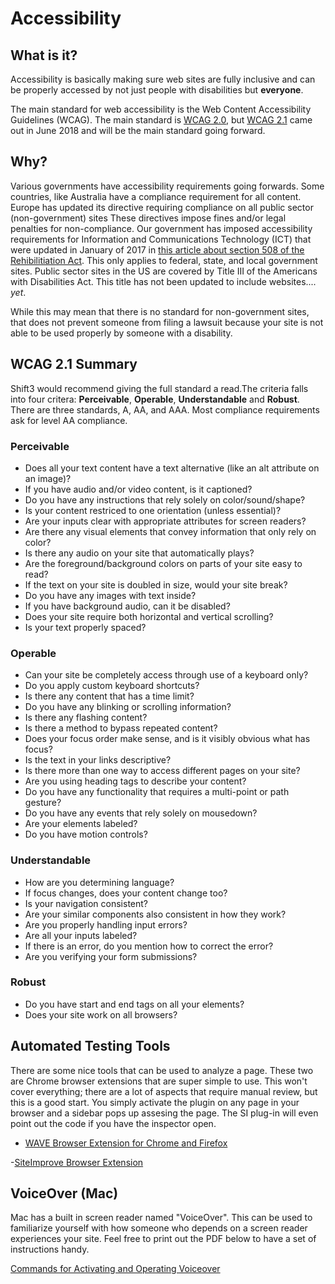 # Accessibility

## What is it?

Accessibility is basically making sure web sites are fully inclusive and can be properly accessed by not just people with disabilities but **everyone**.

The main standard for web accessibility is the Web Content Accessibility Guidelines (WCAG). The main standard is [WCAG 2.0](https://www.w3.org/TR/WCAG20/), but [WCAG 2.1](https://www.w3.org/TR/WCAG21/) came out in June 2018 and will be the main standard going forward.

## Why?

Various governments have accessibility requirements going forwards. Some countries, like Australia have a compliance requirement for all content. Europe has updated its directive requiring compliance on all public sector (non-government) sites These directives impose fines and/or legal penalties for non-compliance. Our government has imposed accessibility requirements for Information and Communications Technology (ICT) that were updated in January of 2017 in [this article about section 508 of the Rehibilitiation Act](https://www.access-board.gov/guidelines-and-standards/communications-and-it/about-the-ict-refresh/overview-of-the-final-rule). This only applies to federal, state, and local government sites. Public sector sites in the US are covered by Title III of the Americans with Disabilities Act. This title has not been updated to include websites.... *yet*.

While this may mean that there is no standard for non-government sites, that does not prevent someone from filing a lawsuit because your site is not able to be used properly by someone with a disability.

## WCAG 2.1 Summary

Shift3 would recommend giving the full standard a read.The criteria falls into four critera: **Perceivable**, **Operable**, **Understandable** and **Robust**. There are three standards, A, AA, and AAA. Most compliance requirements ask for level AA compliance.

### Perceivable

- Does all your text content have a text alternative (like an alt attribute on an image)?
- If you have audio and/or video content, is it captioned?
- Do you have any instructions that rely solely on color/sound/shape?
- Is your content restriced to one orientation (unless essential)?
- Are your inputs clear with appropriate attributes for screen readers?
- Are there any visual elements that convey information that only rely on color?
- Is there any audio on your site that automatically plays?
- Are the foreground/background colors on parts of your site easy to read?
- If the text on your site is doubled in size, would your site break?
- Do you have any images with text inside?
- If you have background audio, can it be disabled?
- Does your site require both horizontal and vertical scrolling?
- Is your text properly spaced?

### Operable

- Can your site be completely access through use of a keyboard only?
- Do you apply custom keyboard shortcuts?
- Is there any content that has a time limit?
- Do you have any blinking or scrolling information?
- Is there any flashing content?
- Is there a method to bypass repeated content?
- Does your focus order make sense, and is it visibly obvious what has focus?
- Is the text in your links descriptive?
- Is there more than one way to access different pages on your site?
- Are you using heading tags to describe your content?
- Do you have any functionality that requires a multi-point or path gesture?
- Do you have any events that rely solely on mousedown?
- Are your elements labeled?
- Do you have motion controls?

### Understandable

- How are you determining language?
- If focus changes, does your content change too?
- Is your navigation consistent?
- Are your similar components also consistent in how they work?
- Are you properly handling input errors?
- Are all your inputs labeled?
- If there is an error, do you mention how to correct the error?
- Are you verifying your form submissions?

### Robust

- Do you have start and end tags on all your elements?
- Does your site work on all browsers?

## Automated Testing Tools

There are some nice tools that can be used to analyze a page. These two are Chrome browser extensions that are super simple to use. This won't cover everything; there are a lot of aspects that require manual review, but this is a good start. You simply activate the plugin on any page in your browser and a sidebar pops up assesing the page. The SI plug-in will even point out the code if you have the inspector open.

- [WAVE Browser Extension for Chrome and Firefox](https://wave.webaim.org/extension/)

-[SiteImprove Browser Extension](https://siteimprove.com/en-us/core-platform/integrations/browser-extensions/)

## VoiceOver (Mac)

Mac has a built in screen reader named "VoiceOver". This can be used to familiarize yourself with how someone who depends on a screen reader experiences your site. Feel free to print out the PDF below to have a set of instructions handy.

[Commands for Activating and Operating Voiceover](./VoiceOverCommands.pdf)